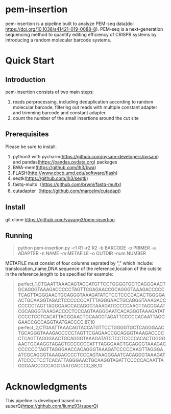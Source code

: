 # pem-insertion
pem-insertion is a pipeline built to analyze PEM-seq data(doi https://doi.org/10.1038/s41421-019-0088-8). PEM-seq is a next-generation sequencing method to quantify editing efficiency of CRISPR systems by introducing a random molecular barcode systems.
# Quick Start
## Introduction
pem-insertion consists of two main steps:
1. reads perprocessing, including deduplication according to random molecular barcode, filtering out reads with multiple constant adapter and trimming barcode and constant adapter.
2. count the number of the small insertions around the cut site
## Prerequisites
Please be sure to install:
1. python3 with pycharm(https://github.com/pysam-developers/pysam) and pandas(https://pandas.pydata.org) packages
2. BWA-mem(https://github.com/lh3/bwa)
3. FLASH(http://www.cbcb.umd.edu/software/flash)
4. seqtk(https://github.com/lh3/seqtk)
5. fastq-multx（https://github.com/brwnj/fastq-multx)
6. cutadapter（https://github.com/marcelm/cutadapt)
## Install 
git clone https://github.com/yuyang3/pem-insertion
## Running
> python pem-insertion.py -r1 R1 -r2 R2 -b BARCODE -p PRIMER -a ADAPTER -n NAME -m METAFILE -o OUTDIR -num NUMBER

METAFILE must consist of four columns seprated by "," 
which include: translocation_name,DNA sequence of the reference,location of the cutsite in the reference,length to be specified
for example:
> perfect_1,CTGAATTAAACAGTACCATGTTCCTGGGGTGCTCAGGGAACTGCAGGGTAAAGACCCCCTAGTTCGAGAACCGCAGGGTAAAGACCCCCTCAGTTAGGGAACTGCAGGGTAAAGATATCTCCTCCCCACACTGGGGAACTGCAAGGTAGACTCCCCCCCATTTAGGGAACTGCAGGGTAAAGACCCCCCCTAGTTAGGGAACCACAGGGTAAAGATCCCCCAAGTTAGGGAATCGCAGGGTAAAGACCCCTCCCAGTAAGGGAATCACAGGGTAAAGATATCCCCTCCTCACATTAGGGAACTGCAAGGTAGATTCCCCCACAATTAGGGAACCGCCAGGTAATGACCCC,87,10
perfect_2,CTGAATTAAACAGTACCATGTTCCTGGGGTGCTCAGGGAACTGCAGGGTAAAGACCCCCTAGTTCGAGAACCGCAGGGTAAAGACCCCCTCAGTTAGGGAACTGCAGGGTAAAGATATCTCCTCCCCACACTGGGGAACTGCAAGGTAGACTCCCCCCCATTTAGGGAACTGCAGGGTAAAGACCCCCCCTAGTTAGGGAACCACAGGGTAAAGATCCCCCAAGTTAGGGAATCGCAGGGTAAAGACCCCTCCCAGTAAGGGAATCACAGGGTAAAGATATCCCCTCCTCACATTAGGGAACTGCAAGGTAGATTCCCCCACAATTAGGGAACCGCCAGGTAATGACCCC,88,10

# Acknowledgments
This pipeline is developed based on superQ(https://github.com/liumz93/superQ)
